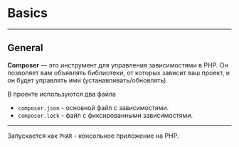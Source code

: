 # Basics
***
## General
**Composer** — это инструмент для управления зависимостями в PHP. Он позволяет вам объявлять библиотеки, от которых зависит ваш проект, и он будет управлять ими (устанавливать/обновлять).

В проекте используются два файла
- `composer.json` - основной файл с зависимостями.
- `composer.lock` - файл с фиксированными зависимостями.
***
Запускается как `PHAR` - консольное приложение на PHP.